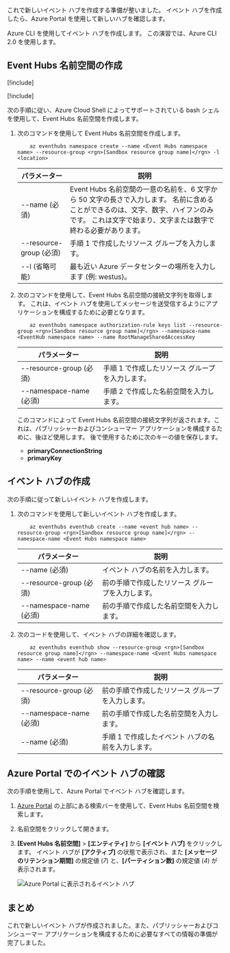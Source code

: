 これで新しいイベント ハブを作成する準備が整いました。 イベント ハブを作成したら、Azure Portal を使用して新しいハブを確認します。

Azure CLI を使用してイベント ハブを作成します。 この演習では、Azure CLI 2.0 を使用します。 

## <a name="create-an-event-hubs-namespace"></a>Event Hubs 名前空間の作成

[!include[](../../../includes/azure-sandbox-activate.md)]

[!include[](../../../includes/azure-sandbox-regions-first-mention-note.md)]

次の手順に従い、Azure Cloud Shell によってサポートされている bash シェルを使用して、Event Hubs 名前空間を作成します。

1. 次のコマンドを使用して Event Hubs 名前空間を作成します。

    ```azurecli
        az eventhubs namespace create --name <Event Hubs namespace name> --resource-group <rgn>[Sandbox resource group name]</rgn> -l <location>
    ```

    |パラメーター      |説明|
    |---------------|-----------|
    |--name (必須)      |Event Hubs 名前空間の一意の名前を、6 文字から 50 文字の長さで入力します。 名前に含めることができるのは、文字、数字、ハイフンのみです。 これは文字で始まり、文字または数字で終わる必要があります。|
    |--resource-group (必須)  |手順 1 で作成したリソース グループを入力します。
    |--l (省略可能)     |最も近い Azure データセンターの場所を入力します (例: westus)。|

1. 次のコマンドを使用して、Event Hubs 名前空間の接続文字列を取得します。 これは、イベント ハブを使用してメッセージを送受信するようにアプリケーションを構成するために必要となります。

    ```azurecli
        az eventhubs namespace authorization-rule keys list --resource-group <rgn>[Sandbox resource group name]</rgn> --namespace-name <EventHub namespace name> --name RootManageSharedAccessKey
    ```

    |パラメーター      |説明|
    |---------------|-----------|
    |--resource-group (必須)  |手順 1 で作成したリソース グループを入力します。|
    |--namespace-name (必須)      |手順 2 で作成した名前空間を入力します。|

    このコマンドによって Event Hubs 名前空間の接続文字列が返されます。これは、パブリッシャーおよびコンシューマー アプリケーションを構成するために、後ほど使用します。 後で使用するために次のキーの値を保存します。

    - **primaryConnectionString**
    - **primaryKey**

## <a name="create-an-event-hub"></a>イベント ハブの作成

次の手順に従って新しいイベント ハブを作成します。

1. 次のコマンドを使用して新しいイベント ハブを作成します。

    ```azurecli
        az eventhubs eventhub create --name <event hub name> --resource-group <rgn>[Sandbox resource group name]</rgn> --namespace-name <Event Hubs namespace name>
    ```

    |パラメーター      |説明|
    |---------------|-----------|
    |--name (必須)  |イベント ハブの名前を入力します。|
    |--resource-group (必須)  |前の手順で作成したリソース グループを入力します。|
    |--namespace-name (必須)      |前の手順で作成した名前空間を入力します。|

1. 次のコードを使用して、イベント ハブの詳細を確認します。 

    ```azurecli
        az eventhubs eventhub show --resource-group <rgn>[Sandbox resource group name]</rgn> --namespace-name <Event Hubs namespace name> --name <event hub name>
    ```

    |パラメーター      |説明|
    |---------------|-----------|
    |--resource-group (必須)  |前の手順で作成したリソース グループを入力します。|
    |--namespace-name (必須)      |前の手順で作成した名前空間を入力します。|
    |--name  (必須)|手順 1 で作成したイベント ハブの名前を入力します。|

## <a name="view-the-event-hub-in-the-azure-portal"></a>Azure Portal でのイベント ハブの確認

次の手順を使用して、Azure Portal でイベント ハブを確認します。

1. [Azure Portal](https://portal.azure.com?azure-portal=true) の上部にある検索バーを使用して、Event Hubs 名前空間を検索します。

1. 名前空間をクリックして開きます。

1. **[Event Hubs 名前空間]** > **[エンティティ]** から **[イベント ハブ]** をクリックします。
    イベント ハブが **[アクティブ]** の状態で表示され、また **[メッセージのリテンション期間]** の規定値 (*7*) と、**[パーティション数]** の規定値 (*4*) が表示されます。

    ![Azure Portal に表示されるイベント ハブ](../media-draft/3-event-hub.png)

## <a name="summary"></a>まとめ

これで新しいイベント ハブが作成されました。また、パブリッシャーおよびコンシューマー アプリケーションを構成するために必要なすべての情報の準備が完了しました。
